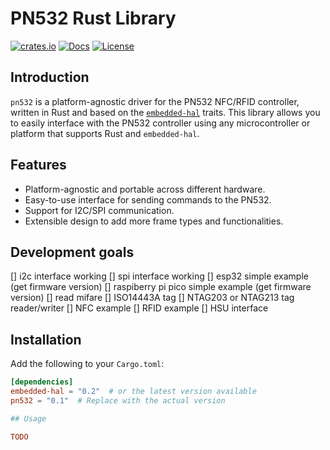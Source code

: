 # PN532 Rust Library

[![crates.io](https://img.shields.io/crates/v/pn532.svg)]()
[![Docs](https://docs.rs/pn532/badge.svg)]()
[![License](https://img.shields.io/crates/l/pn532.svg)](https://github.com/italicmew/pn532/blob/main/LICENSE)

## Introduction

`pn532` is a platform-agnostic driver for the PN532 NFC/RFID controller, written in Rust and based on the [`embedded-hal`](https://github.com/rust-embedded/embedded-hal) traits. This library allows you to easily interface with the PN532 controller using any microcontroller or platform that supports Rust and `embedded-hal`.

## Features

- Platform-agnostic and portable across different hardware.
- Easy-to-use interface for sending commands to the PN532.
- Support for I2C/SPI communication.
- Extensible design to add more frame types and functionalities.

## Development goals

[] i2c interface working
[] spi interface working
[] esp32 simple example (get firmware version)
[] raspiberry pi pico simple example (get firmware version)
[] read mifare
[] ISO14443A tag
[] NTAG203 or NTAG213 tag reader/writer
[] NFC example
[] RFID example
[] HSU interface


## Installation

Add the following to your `Cargo.toml`:

```toml
[dependencies]
embedded-hal = "0.2"  # or the latest version available
pn532 = "0.1"  # Replace with the actual version

## Usage

TODO